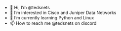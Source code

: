 - 👋 Hi, I’m @tedsnets
- 👀 I’m interested in Cisco and Juniper Data Networks
- 🌱 I’m currently learning Python and Linux
- 📫 How to reach me @tedsnets on discord

<!---
tedsnets/tedsnets is a ✨ special ✨ repository because its `README.md` (this file) appears on your GitHub profile.
You can click the Preview link to take a look at your changes.
--->
